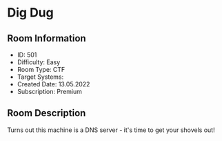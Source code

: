 ﻿# Dig Dug

## Room Information
- ID: 501
- Difficulty: Easy
- Room Type: CTF
- Target Systems: 
- Created Date: 13.05.2022
- Subscription: Premium

## Room Description
Turns out this machine is a DNS server - it's time to get your shovels out!
